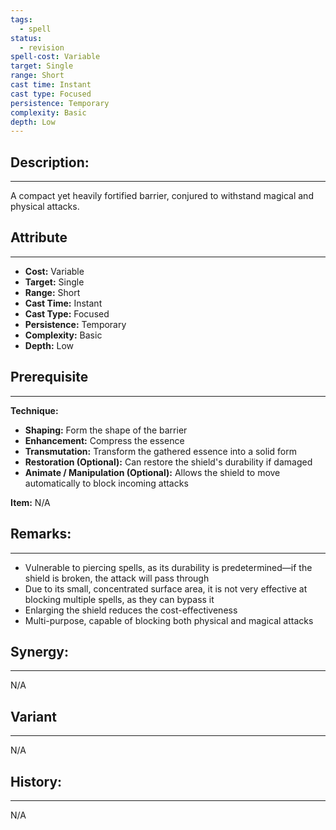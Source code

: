 ```yaml
---
tags:
  - spell
status:
  - revision
spell-cost: Variable
target: Single
range: Short
cast time: Instant
cast type: Focused
persistence: Temporary
complexity: Basic
depth: Low
---
```

## Description:  
---  
A compact yet heavily fortified barrier, conjured to withstand magical and physical attacks.  
  
## Attribute  
___  
- __Cost:__ Variable  
- __Target:__ Single  
- __Range:__ Short  
- __Cast Time:__ Instant  
- __Cast Type:__ Focused  
- __Persistence:__ Temporary  
- __Complexity:__ Basic  
- __Depth:__ Low  
  
## Prerequisite  
___  
  
__Technique:__  
  
- __Shaping:__ Form the shape of the barrier  
- __Enhancement:__ Compress the essence  
- __Transmutation:__ Transform the gathered essence into a solid form  
- __Restoration (Optional):__ Can restore the shield's durability if damaged  
- __Animate / Manipulation (Optional):__ Allows the shield to move automatically to block incoming attacks  
  
__Item:__ N/A  
  
## Remarks:  
___  
- Vulnerable to piercing spells, as its durability is predetermined—if the shield is broken, the attack will pass through  
- Due to its small, concentrated surface area, it is not very effective at blocking multiple spells, as they can bypass it  
- Enlarging the shield reduces the cost-effectiveness  
- Multi-purpose, capable of blocking both physical and magical attacks  
  
## Synergy:  
___  
N/A  
  
## Variant  
___  
N/A  
  
## History:  
___  
N/A